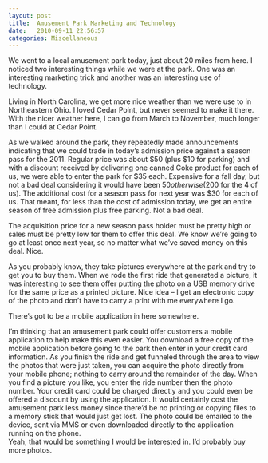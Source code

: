 ```yaml
---
layout: post
title:  Amusement Park Marketing and Technology
date:   2010-09-11 22:56:57
categories: Miscellaneous
---
```

We went to a local amusement park today, just about 20 miles from here. I noticed two interesting things while we were at the park. One was an interesting marketing trick and another was an interesting use of technology.

Living in North Carolina, we get more nice weather than we were use to in Northeastern Ohio. I loved Cedar Point, but never seemed to make it there. With the nicer weather here, I can go from March to November, much longer than I could at Cedar Point.

As we walked around the park, they repeatedly made announcements indicating that we could trade in today’s admission price against a season pass for the 2011. Regular price was about $50 (plus $10 for parking) and with a discount received by delivering one canned Coke product for each of us, we were able to enter the park for $35 each. Expensive for a fall day, but not a bad deal considering it would have been $50 otherwise ($200 for the 4 of us). The additional cost for a season pass for next year was $30 for each of us. That meant, for less than the cost of admission today, we get an entire season of free admission plus free parking. Not a bad deal.

The acquisition price for a new season pass holder must be pretty high or sales must be pretty low for them to offer this deal. We know we’re going to go at least once next year, so no matter what we’ve saved money on this deal. Nice.

As you probably know, they take pictures everywhere at the park and try to get you to buy them. When we rode the first ride that generated a picture, it was interesting to see them offer putting the photo on a USB memory drive for the same price as a printed picture. Nice idea – I get an electronic copy of the photo and don’t have to carry a print with me everywhere I go.

There’s got to be a mobile application in here somewhere.

I’m thinking that an amusement park could offer customers a mobile application to help make this even easier. You download a free copy of the mobile application before going to the park then enter in your credit card information. As you finish the ride and get funneled through the area to view the photos that were just taken, you can acquire the photo directly from your mobile phone; nothing to carry around the remainder of the day. When you find a picture you like, you enter the ride number then the photo number. Your credit card could be charged directly and you could even be offered a discount by using the application. It would certainly cost the amusement park less money since there’d be no printing or copying files to a memory stick that would just get lost. The photo could be emailed to the device, sent via MMS or even downloaded directly to the application running on the phone.  
Yeah, that would be something I would be interested in. I’d probably buy more photos.